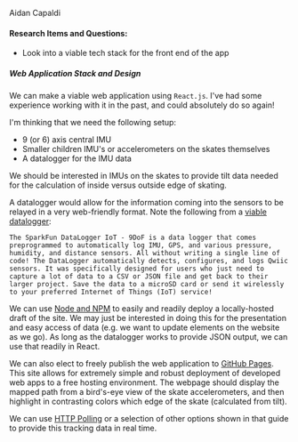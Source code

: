 Aidan Capaldi

#### Research Items and Questions: 
- Look into a viable tech stack for the front end of the app

##### Web Application Stack and Design 
We can make a viable web application using `React.js`. I've had some experience working with it in the past, and could absolutely do so again!

I'm thinking that we need the following setup: 
- 9 (or 6) axis central IMU 
- Smaller children IMU's or accelerometers on the skates themselves
- A datalogger for the IMU data

We should be interested in IMUs on the skates to provide tilt data needed for the calculation of inside versus outside edge of skating.

A datalogger would allow for the information coming into the sensors to be relayed in a very web-friendly format. Note the following from a [viable datalogger](https://www.sparkfun.com/products/20594):
```
The SparkFun DataLogger IoT - 9DoF is a data logger that comes preprogrammed to automatically log IMU, GPS, and various pressure, humidity, and distance sensors. All without writing a single line of code! The DataLogger automatically detects, configures, and logs Qwiic sensors. It was specifically designed for users who just need to capture a lot of data to a CSV or JSON file and get back to their larger project. Save the data to a microSD card or send it wirelessly to your preferred Internet of Things (IoT) service!
```

We can use [Node and NPM](https://medium.com/front-end-weekly/a-beginners-guide-building-front-end-applications-with-react-1f0d3e75c0a7) to easily and readily deploy a locally-hosted draft of the site. We may just be interested in doing this for the presentation and easy access of data (e.g. we want to update elements on the website as we go). As long as the datalogger works to provide JSON output, we can use that readily in React. 

We can also elect to freely publish the web application to [GitHub Pages](https://pages.github.com/). This site allows for extremely simple and robust deployment of developed web apps to a free hosting environment. 
The webpage should display the mapped path from a bird's-eye view of the skate accelerometers, and then highlight in contrasting colors which edge of the skate (calculated from tilt). 

We can use [HTTP Polling](https://askus.how/real-time-updates-in-your-react-application/) or a selection of other options shown in that guide to provide this tracking data in real time. 